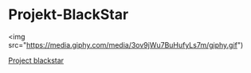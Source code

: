 # Projekt-BlackStar
<img src="https://media.giphy.com/media/3ov9jWu7BuHufyLs7m/giphy.gif")



[Project blackstar](https://project-blackstar13.netlify.com/)

